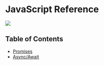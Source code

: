 # JavaScript Reference

![](https://media.giphy.com/media/3o85xlKfMi6xh7iqaI/giphy.gif)

## Table of Contents

* [Promises](#promises.md)
* [Async/Await](#async.md)
